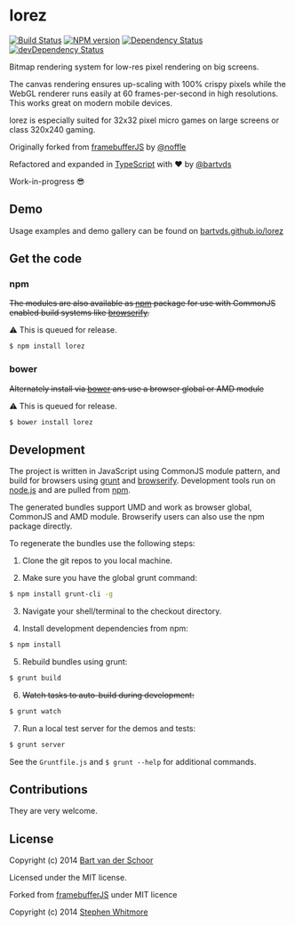 # lorez

[![Build Status](https://secure.travis-ci.org/Bartvds/lorez.svg?branch=master)](http://travis-ci.org/Bartvds/lorez) [![NPM version](https://badge.fury.io/js/lorez.svg)](http://badge.fury.io/js/lorez) [![Dependency Status](https://david-dm.org/Bartvds/lorez.svg)](https://david-dm.org/Bartvds/lorez) [![devDependency Status](https://david-dm.org/Bartvds/lorez/dev-status.svg)](https://david-dm.org/Bartvds/lorez#info=devDependencies)

Bitmap rendering system for low-res pixel rendering on big screens.

The canvas rendering ensures up-scaling with 100% crispy pixels while the WebGL renderer runs easily at 60 frames-per-second in high resolutions. This works great on modern mobile devices. 

lorez is especially suited for 32x32 pixel micro games on large screens or class 320x240 gaming.

Originally forked from [framebufferJS](https://github.com/noffle/framebufferJS) by [@noffle](http://www.twitter.com/noffle)

Refactored and expanded in [TypeScript](http://www.typescriptlang.org/) with ♥ by [@bartvds](http://github.com/bartvds)

Work-in-progress :sunglasses:

## Demo

Usage examples and demo gallery can be found on [bartvds.github.io/lorez](https://bartvds.github.io/lorez/)

## Get the code

### npm

~~The modules are also available as [npm](https://www.npmjs.org/) package for use with CommonJS enabled build systems like [browserify](https://github.com/substack/node-browserify).~~

:warning: This is queued for release.

````bash
$ npm install lorez
````

### bower

~~Alternately install via [bower](https://github.com/twitter/bower) ans use a browser global or AMD module~~

:warning: This is queued for release.

````bash
$ bower install lorez
````


## Development

The project is written in JavaScript using CommonJS module pattern, and build for browsers using [grunt](http://gruntjs.com) and [browserify](https://github.com/substack/node-browserify). Development tools run on [node.js](http://nodejs.org/) and are pulled from [npm](https://www.npmjs.org/).

The generated bundles support UMD and work as browser global, CommonJS and AMD module. Browserify users can also use the npm package directly.

To regenerate the bundles use the following steps:

1) Clone the git repos to you local machine.

2) Make sure you have the global grunt command:

````bash
$ npm install grunt-cli -g
```` 

3) Navigate your shell/terminal to the checkout directory.

4) Install development dependencies from npm:

````bash
$ npm install
````

5) Rebuild bundles using grunt:

````bash
$ grunt build
````

6) ~~Watch tasks to auto-build during development:~~

````bash
$ grunt watch
````

7) Run a local test server for the demos and tests:

````bash
$ grunt server
````

See the `Gruntfile.js` and `$ grunt --help` for additional commands.


## Contributions

They are very welcome.

## License

Copyright (c) 2014 [Bart van der Schoor](https://github.com/Bartvds)

Licensed under the MIT license.

Forked from [framebufferJS](https://github.com/noffle/framebufferJS) under MIT licence

Copyright (c) 2014 [Stephen Whitmore](https://github.com/noffle)

